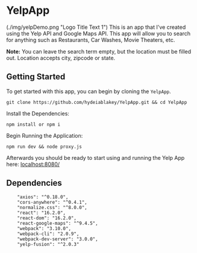 YelpApp
=======
(./img/yelpDemo.png "Logo Title Text 1")
This is an app that I've created using the Yelp API and Google Maps API. This app will allow you to search for
anything such as Restaurants, Car Washes, Movie Theaters, etc.

**Note:** You can leave the search term empty, but the location must be filled out. Location accepts city, zipcode
or state. 

Getting Started
-----
To get started with this app, you can begin by cloning the `YelpApp`.
```
git clone https://github.com/hydeiablakey/YelpApp.git && cd YelpApp
```
Install the Dependencies:
```
npm install or npm i
```
Begin Running the Application:
```
npm run dev && node proxy.js 
```

Afterwards you should be ready to start using and running the Yelp App here: [localhost:8080/](http://localhost:8080/)

Dependencies 
-----
```
    "axios": "^0.18.0",
    "cors-anywhere": "^0.4.1",
    "normalize.css": "^8.0.0",
    "react": "16.2.0",
    "react-dom": "16.2.0",
    "react-google-maps": "^9.4.5",
    "webpack": "3.10.0",
    "webpack-cli": "2.0.9",
    "webpack-dev-server": "3.0.0",
    "yelp-fusion": "^2.0.3"

```


